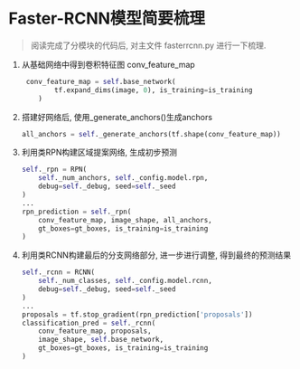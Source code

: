 # Faster-RCNN模型简要梳理

> 阅读完成了分模块的代码后, 对主文件 fasterrcnn.py 进行一下梳理.

1. 从基础网络中得到卷积特征图 conv_feature_map
    ```python
     conv_feature_map = self.base_network(
            tf.expand_dims(image, 0), is_training=is_training
        )
    ```
      
2. 搭建好网络后, 使用_generate_anchors()生成anchors
    
    ```python
    all_anchors = self._generate_anchors(tf.shape(conv_feature_map))
    ``` 

3. 利用类RPN构建区域提案网络, 生成初步预测
    
    ```python
    self._rpn = RPN(
        self._num_anchors, self._config.model.rpn,
        debug=self._debug, seed=self._seed
    )
    ...
    rpn_prediction = self._rpn(
        conv_feature_map, image_shape, all_anchors,
        gt_boxes=gt_boxes, is_training=is_training
    )
    ```

4. 利用类RCNN构建最后的分支网络部分, 进一步进行调整, 得到最终的预测结果

    ```python
    self._rcnn = RCNN(
        self._num_classes, self._config.model.rcnn,
        debug=self._debug, seed=self._seed
    )
    ...
    proposals = tf.stop_gradient(rpn_prediction['proposals'])
    classification_pred = self._rcnn(
        conv_feature_map, proposals,
        image_shape, self.base_network,
        gt_boxes=gt_boxes, is_training=is_training
    )
    ```
